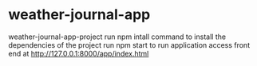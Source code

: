 # weather-journal-app

weather-journal-app-project
run npm intall command to install the dependencies of the project
run npm start to run application
access front end at http://127.0.0.1:8000/app/index.html
